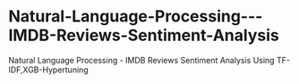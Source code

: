 # Natural-Language-Processing---IMDB-Reviews-Sentiment-Analysis
Natural Language Processing - IMDB Reviews Sentiment Analysis Using TF-IDF,XGB-Hypertuning

